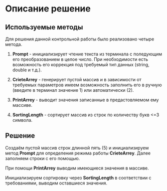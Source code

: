 # Описание решение

## Используемые методы

Для решения данной контрольной работы было реализовано четыре метода.

1. **Prompt** - инициализирует чтение текста из терминала с поледующим его преобразованием в целое число. При необходимости есть возможность его коррекция под требуемый тип данных (string, double и т.д.).

2. **CrieteArrey** - генерирует пустой массив и в зависимости от требуемых параметров имеем возможность заполнить его в ручную (введите в терминал значение 1) или автоматически (2).

3. **PrintArrey** - выводит значения записанные в предастовляемом ему массиве.

4. **SortingLength** - сортирует массив из строк по количеству букв <=3 символа.

## Решение

Создаём пустой массив строк длинной пять (5) и инициализируем метод **Prompt** для определения режима работы **CrieteArrey**. Далее заполняем строки с его помощью.

При помощи **PrintArrey** выводим имеющиеся значения в массиве.

Инициализируем сортировку через **SortingLength** в соответствии с требованиями, выводим оставшиеся значения.